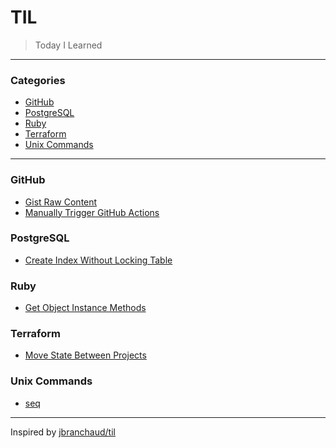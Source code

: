 # TIL

> Today I Learned

---

### Categories

- [GitHub](#github)
- [PostgreSQL](#postgresql)
- [Ruby](#ruby)
- [Terraform](#terraform)
- [Unix Commands](#unix-commands)

---

### GitHub

- [Gist Raw Content](./github/gist-raw-content.md)
- [Manually Trigger GitHub Actions](./github/manually-trigger-github-actions.md)

### PostgreSQL

- [Create Index Without Locking Table](./postgres/create-index-without-locking-table.md)

### Ruby

- [Get Object Instance Methods](./ruby/get-object-instance-methods.md)


### Terraform

- [Move State Between Projects](./terraform/move-state-between-projects.md)

### Unix Commands

- [seq](./unix-commands/seq.md)

---

Inspired by [jbranchaud/til](https://github.com/jbranchaud/til)